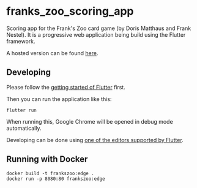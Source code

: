 # franks_zoo_scoring_app

Scoring app for the Frank's Zoo card game (by Doris Matthaus and Frank Nestel).
It is a progressive web application being build using the Flutter framework.

A hosted version can be found [here](https://drksn.nl/frankszoo/).

## Developing

Please follow the [getting started of Flutter](https://docs.flutter.dev/get-started/install) first.

Then you can run the application like this:

    flutter run

When running this, Google Chrome will be opened in debug mode automatically.

Developing can be done using [one of the editors supported by Flutter](https://docs.flutter.dev/get-started/editor).

## Running with Docker

    docker build -t frankszoo:edge .
    docker run -p 8080:80 frankszoo:edge
